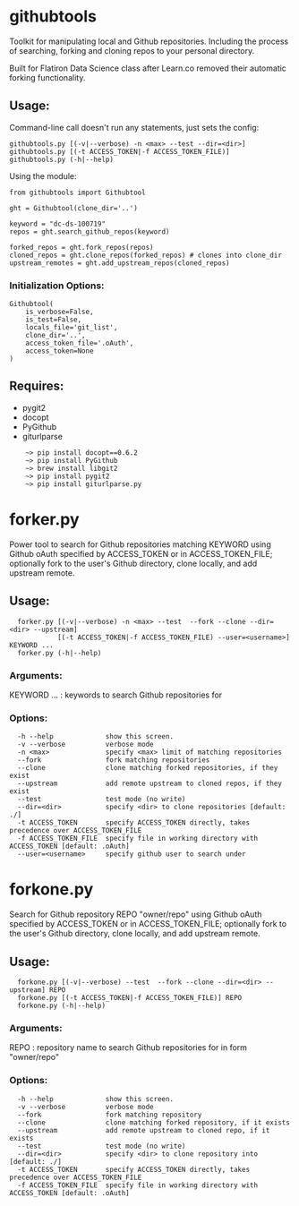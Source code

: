 # githubtools
Toolkit for manipulating local and Github repositories. Including the process of searching, forking and cloning repos to your personal directory.

Built for Flatiron Data Science class after Learn.co removed their automatic forking functionality.

## Usage:
Command-line call doesn't run any statements, just sets the config:
~~~~
githubtools.py [(-v|--verbose) -n <max> --test --dir=<dir>]
githubtools.py [(-t ACCESS_TOKEN|-f ACCESS_TOKEN_FILE)]
githubtools.py (-h|--help)
~~~~

Using the module:
~~~~
from githubtools import Githubtool

ght = Githubtool(clone_dir='..')

keyword = "dc-ds-100719"
repos = ght.search_github_repos(keyword) 

forked_repos = ght.fork_repos(repos)
cloned_repos = ght.clone_repos(forked_repos) # clones into clone_dir
upstream_remotes = ght.add_upstream_repos(cloned_repos)
~~~~


### Initialization Options:
~~~~
Githubtool(
    is_verbose=False,
    is_test=False,
    locals_file='git_list',
    clone_dir='..',
    access_token_file='.oAuth',
    access_token=None
)
~~~~

## Requires:
*	pygit2
*	docopt
*	PyGithub
*	giturlparse

~~~~
	~> pip install docopt==0.6.2
	~> pip install PyGithub
	~> brew install libgit2
	~> pip install pygit2
	~> pip install giturlparse.py
~~~~


# forker.py

Power tool to search for Github repositories matching KEYWORD using Github oAuth specified by ACCESS_TOKEN
or in ACCESS_TOKEN_FILE; optionally fork to the user's Github directory, clone locally, and
add upstream remote.

## Usage:
~~~~
  forker.py [(-v|--verbose) -n <max> --test  --fork --clone --dir=<dir> --upstream] 
            [(-t ACCESS_TOKEN|-f ACCESS_TOKEN_FILE) --user=<username>] KEYWORD ...
  forker.py (-h|--help)
~~~~

### Arguments:
KEYWORD ...
: keywords to search Github repositories for

### Options:
~~~~
  -h --help             show this screen.
  -v --verbose          verbose mode
  -n <max>              specify <max> limit of matching repositories
  --fork                fork matching repositories
  --clone               clone matching forked repositories, if they exist
  --upstream            add remote upstream to cloned repos, if they exist
  --test                test mode (no write)
  --dir=<dir>           specify <dir> to clone repositories [default: ./]
  -t ACCESS_TOKEN       specify ACCESS_TOKEN directly, takes precedence over ACCESS_TOKEN_FILE
  -f ACCESS_TOKEN_FILE  specify file in working directory with ACCESS_TOKEN [default: .oAuth]
  --user=<username>     specify github user to search under
~~~~

# forkone.py

Search for Github repository REPO "owner/repo" using Github oAuth specified by ACCESS_TOKEN
or in ACCESS_TOKEN_FILE; optionally fork to the user's Github directory, clone locally, and
add upstream remote.

## Usage:
~~~~
  forkone.py [(-v|--verbose) --test  --fork --clone --dir=<dir> --upstream] REPO
  forkone.py [(-t ACCESS_TOKEN|-f ACCESS_TOKEN_FILE)] REPO
  forkone.py (-h|--help)
~~~~


### Arguments:
REPO
:  repository name to search Github repositories for in form "owner/repo"

### Options:
~~~~
  -h --help             show this screen.
  -v --verbose          verbose mode
  --fork                fork matching repository
  --clone               clone matching forked repository, if it exists
  --upstream            add remote upstream to cloned repo, if it exists
  --test                test mode (no write)
  --dir=<dir>           specify <dir> to clone repository into [default: ./]
  -t ACCESS_TOKEN       specify ACCESS_TOKEN directly, takes precedence over ACCESS_TOKEN_FILE
  -f ACCESS_TOKEN_FILE  specify file in working directory with ACCESS_TOKEN [default: .oAuth]
~~~~
